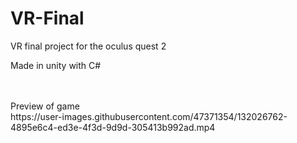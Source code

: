 # VR-Final

VR final project for the oculus quest 2
 
Made in unity with C#

<br />
<br />
Preview of game 
<br />
https://user-images.githubusercontent.com/47371354/132026762-4895e6c4-ed3e-4f3d-9d9d-305413b992ad.mp4

